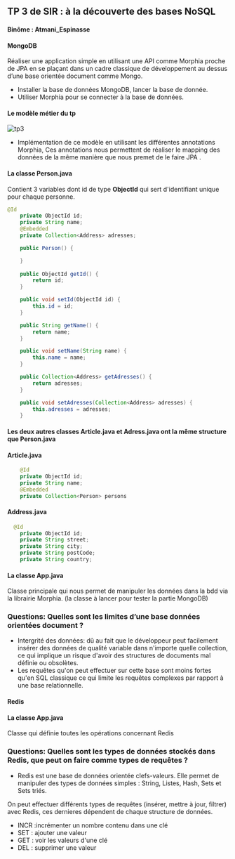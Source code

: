 ## TP 3 de SIR : à la découverte des bases NoSQL

#### Binôme : Atmani_Espinasse


#### MongoDB
Réaliser une application simple en utilisant une API comme Morphia proche de JPA en se plaçant dans un cadre classique de développement au dessus d’une base orientée document comme Mongo.

*  Installer la base de données MongoDB, lancer la base de donnée.
*  Utiliser Morphia pour se connecter à la base de données.

  #### Le modèle métier du tp
  
![tp3](https://user-images.githubusercontent.com/31792531/37434409-c3723666-27df-11e8-961a-40b3b0dfdb74.png)

 * Implémentation de ce modèle en utilisant les différentes annotations Morphia, Ces annotations nous permettent de réaliser le mapping des données de la même manière que nous premet de le faire JPA .

#### La classe Person.java
Contient 3 variables dont id de type **ObjectId** qui sert d'identifiant unique pour chaque personne.

```Java
@Id
	private ObjectId id;
	private String name;
	@Embedded
	private Collection<Address> adresses;

	public Person() {

	}
	
	public ObjectId getId() {
		return id;
	}

	public void setId(ObjectId id) {
		this.id = id;
	}

	public String getName() {
		return name;
	}

	public void setName(String name) {
		this.name = name;
	}

	public Collection<Address> getAdresses() {
		return adresses;
	}

	public void setAdresses(Collection<Address> adresses) {
		this.adresses = adresses;
	}

```
 #### Les deux autres classes Article.java et Adress.java ont la même structure que Person.java
 
#### Article.java
```Java
	@Id
	private ObjectId id;
	private String name;
	@Embedded
	private Collection<Person> persons
```

#### Address.java
```Java
  @Id
	private ObjectId id;
	private String street;
	private String city;
	private String postCode;
	private String country;
```

#### La classe App.java
Classe principale qui nous permet de manipuler les données dans la bdd via la librairie Morphia. (la classe à lancer pour tester la partie MongoDB)

### Questions: Quelles sont les limites d’une base données orientées document ?
* Intergrité des données: dû au fait que le développeur peut facilement insérer des données de qualité variable dans n'importe quelle collection, ce qui implique un risque d'avoir des structures de documents mal définie ou obsolètes.
* Les requêtes qu'on peut effectuer sur cette base sont moins fortes qu'en SQL classique ce qui limite les requêtes complexes par rapport à une base relationnelle.

#### Redis
#### La classe App.java
Classe qui définie toutes les opérations concernant Redis
### Questions: Quelles sont les types de données stockés dans Redis, que peut on faire comme types de requêtes ?
* Redis est une base de données orientée clefs-valeurs. Elle permet de manipuler des types de données simples : String, Listes, Hash, Sets et Sets triés.

On peut effectuer différents types de requêtes (insérer, mettre à jour, filtrer) avec Redis, ces dernieres dépendent de chaque structure de données.
* INCR :incrémenter un nombre contenu dans une clé
* SET : ajouter  une valeur 
* GET :  voir les valeurs d'une clé
* DEL : supprimer une valeur

